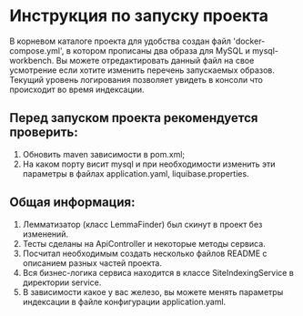# Инструкция по запуску проекта
В корневом каталоге проекта для удобства создан файл 'docker-compose.yml', в котором прописаны два образа для MySQL и mysql-workbench.
Вы можете отредактировать данный файл на свое усмотрение если хотите изменить перечень запускаемых образов.
Текущий уровень логирования позволяет увидеть в консоли что происходит во время индексации.


## Перед запуском проекта рекомендуется проверить:
1. Обновить maven зависимости в pom.xml;
2. На каком порту висит mysql и при необходимости изменить эти параметры в файлах application.yaml, liquibase.properties.

## Общая информация:
1. Лемматизатор (класс LemmaFinder) был скинут в проект без изменений.
2. Тесты сделаны на ApiController и некоторые методы сервиса.
3. Посчитал необходимым создать несколько файлов README с описанием разных частей проекта.
4. Вся бизнес-логика сервиса находится в классе SiteIndexingService в директории service.
5. В зависимости какое у вас железо, вы можете менять параметры индексации в файле конфигурации application.yaml.
